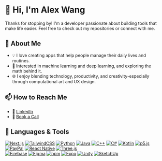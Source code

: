 # 👋 Hi, I'm Alex Wang

Thanks for stopping by! I'm a developer passionate about building tools that make life easier. Feel free to check out my repositories or connect with me.

## 🚀 About Me

- 💡 I love creating apps that help people manage their daily lives and routines.
- 🤖 Interested in machine learning and deep learning, and exploring the math behind it.
- 🌐 I enjoy blending technology, productivity, and creativity-especially through computational art and UX design.

## 📫 How to Reach Me
- 💼 [LinkedIn](https://www.linkedin.com/in/alecswang/)
- 📅 [Book a Call](https://cal.com/alecswang)

## 🧰 Languages & Tools

[![Next.js](https://img.shields.io/badge/Next.js-black?logo=next.js&logoColor=white)](#)
[![TailwindCSS](https://img.shields.io/badge/Tailwind%20CSS-%2338B2AC.svg?logo=tailwind-css&logoColor=white)](#)
[![Python](https://img.shields.io/badge/Python-3776AB?logo=python&logoColor=fff)](#)
[![Java](https://img.shields.io/badge/Java-%23ED8B00.svg?logo=openjdk&logoColor=white)](#)
[![C++](https://img.shields.io/badge/C++-%2300599C.svg?logo=c%2B%2B&logoColor=white)](#)
[![C#](https://custom-icon-badges.demolab.com/badge/C%23-%23239120.svg?logo=cshrp&logoColor=white)](#)
[![Kotlin](https://img.shields.io/badge/Kotlin-%237F52FF.svg?logo=kotlin&logoColor=white)](#)
[![p5.js](https://img.shields.io/badge/-p5.js-333?style=flat&logo=p5.js)](#)
[![PayPal](https://img.shields.io/badge/PayPal-003087?logo=paypal&logoColor=fff)](#)
[![React Native](https://img.shields.io/badge/React_Native-%2320232a.svg?logo=react&logoColor=%2361DAFB)](#)
[![Three.js](https://img.shields.io/badge/Three.js-000?logo=threedotjs&logoColor=fff)](#)
<br />
[![Firebase](https://img.shields.io/badge/Firebase-039BE5?logo=Firebase&logoColor=white)](#)
[![Figma](https://img.shields.io/badge/Figma-F24E1E?logo=figma&logoColor=white)](#)
[![npm](https://img.shields.io/badge/npm-CB3837?logo=npm&logoColor=fff)](#)
[![Expo](https://img.shields.io/badge/Expo-000020?logo=expo&logoColor=fff)](#)
[![Unity](https://img.shields.io/badge/Unity-%23000000.svg?logo=unity&logoColor=white)](#)
[![SketchUp](https://img.shields.io/badge/SketchUp-005F9E?logo=sketchup&logoColor=fff)](#)

